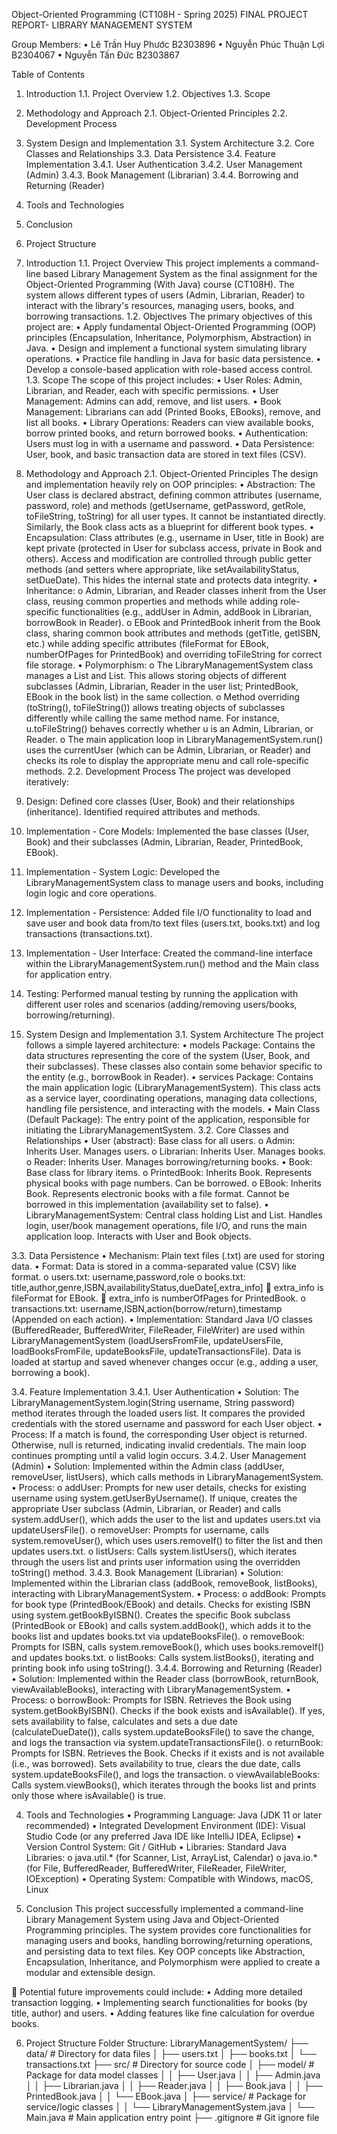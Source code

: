 Object-Oriented Programming 
(CT108H - Spring 2025)
FINAL PROJECT REPORT- LIBRARY MANAGEMENT SYSTEM 

Group Members:
•	Lê Trần Huy Phước 			 B2303896
•	Nguyễn Phúc Thuận Lợi		 B2304067
•	Nguyễn Tấn Đức			 B2303867

Table of Contents
1.	Introduction
1.1. Project Overview
1.2. Objectives
1.3. Scope
2.	Methodology and Approach
2.1. Object-Oriented Principles
2.2. Development Process
3.	System Design and Implementation
3.1. System Architecture
3.2. Core Classes and Relationships
3.3. Data Persistence
3.4. Feature Implementation
3.4.1. User Authentication
3.4.2. User Management (Admin)
3.4.3. Book Management (Librarian)
3.4.4. Borrowing and Returning (Reader)
4.	Tools and Technologies
5.	Conclusion
6.	 Project Structure


1. Introduction
1.1. Project Overview
This project implements a command-line based Library Management System as the final assignment for the Object-Oriented Programming (With Java) course (CT108H). The system allows different types of users (Admin, Librarian, Reader) to interact with the library's resources, managing users, books, and borrowing transactions.
1.2. Objectives
The primary objectives of this project are:
•	Apply fundamental Object-Oriented Programming (OOP) principles (Encapsulation, Inheritance, Polymorphism, Abstraction) in Java.
•	Design and implement a functional system simulating library operations.
•	Practice file handling in Java for basic data persistence.
•	Develop a console-based application with role-based access control.
1.3. Scope
The scope of this project includes:
•	User Roles: Admin, Librarian, and Reader, each with specific permissions.
•	User Management: Admins can add, remove, and list users.
•	Book Management: Librarians can add (Printed Books, EBooks), remove, and list all books.
•	Library Operations: Readers can view available books, borrow printed books, and return borrowed books.
•	Authentication: Users must log in with a username and password.
•	Data Persistence: User, book, and basic transaction data are stored in text files (CSV).

2. Methodology and Approach
2.1. Object-Oriented Principles
The design and implementation heavily rely on OOP principles:
•	Abstraction: The User class is declared abstract, defining common attributes (username, password, role) and methods (getUsername, getPassword, getRole, toFileString, toString) for all user types. It cannot be instantiated directly. Similarly, the Book class acts as a blueprint for different book types.
•	Encapsulation: Class attributes (e.g., username in User, title in Book) are kept private (protected in User for subclass access, private in Book and others). Access and modification are controlled through public getter methods (and setters where appropriate, like setAvailabilityStatus, setDueDate). This hides the internal state and protects data integrity.
•	Inheritance:
o	Admin, Librarian, and Reader classes inherit from the User class, reusing common properties and methods while adding role-specific functionalities (e.g., addUser in Admin, addBook in Librarian, borrowBook in Reader).
o	EBook and PrintedBook inherit from the Book class, sharing common book attributes and methods (getTitle, getISBN, etc.) while adding specific attributes (fileFormat for EBook, numberOfPages for PrintedBook) and overriding toFileString for correct file storage.
•	Polymorphism:
o	The LibraryManagementSystem class manages a List<User> and List<Book>. This allows storing objects of different subclasses (Admin, Librarian, Reader in the user list; PrintedBook, EBook in the book list) in the same collection.
o	Method overriding (toString(), toFileString()) allows treating objects of subclasses differently while calling the same method name. For instance, u.toFileString() behaves correctly whether u is an Admin, Librarian, or Reader.
o	The main application loop in LibraryManagementSystem.run() uses the currentUser (which can be Admin, Librarian, or Reader) and checks its role to display the appropriate menu and call role-specific methods.
2.2. Development Process
The project was developed iteratively:
1.	Design: Defined core classes (User, Book) and their relationships (inheritance). Identified required attributes and methods.
2.	Implementation - Core Models: Implemented the base classes (User, Book) and their subclasses (Admin, Librarian, Reader, PrintedBook, EBook).
3.	Implementation - System Logic: Developed the LibraryManagementSystem class to manage users and books, including login logic and core operations.
4.	Implementation - Persistence: Added file I/O functionality to load and save user and book data from/to text files (users.txt, books.txt) and log transactions (transactions.txt).
5.	Implementation - User Interface: Created the command-line interface within the LibraryManagementSystem.run() method and the Main class for application entry.
6.	Testing: Performed manual testing by running the application with different user roles and scenarios (adding/removing users/books, borrowing/returning).

3. System Design and Implementation
3.1. System Architecture
The project follows a simple layered architecture:
•	models Package: Contains the data structures representing the core of the system (User, Book, and their subclasses). These classes also contain some behavior specific to the entity (e.g., borrowBook in Reader).
•	services Package: Contains the main application logic (LibraryManagementSystem). This class acts as a service layer, coordinating operations, managing data collections, handling file persistence, and interacting with the models.
•	Main Class (Default Package): The entry point of the application, responsible for initiating the LibraryManagementSystem.
3.2. Core Classes and Relationships
•	User (abstract): Base class for all users.
o	Admin: Inherits User. Manages users.
o	Librarian: Inherits User. Manages books.
o	Reader: Inherits User. Manages borrowing/returning books.
•	Book: Base class for library items.
o	PrintedBook: Inherits Book. Represents physical books with page numbers. Can be borrowed.
o	EBook: Inherits Book. Represents electronic books with a file format. Cannot be borrowed in this implementation (availability set to false).
•	LibraryManagementSystem: Central class holding List<User> and List<Book>. Handles login, user/book management operations, file I/O, and runs the main application loop. Interacts with User and Book objects.

 
3.3. Data Persistence
•	Mechanism: Plain text files (.txt) are used for storing data.
•	Format: Data is stored in a comma-separated value (CSV) like format.
o	users.txt: username,password,role
o	books.txt: title,author,genre,ISBN,availabilityStatus,dueDate[,extra_info]
	extra_info is fileFormat for EBook.
	extra_info is numberOfPages for PrintedBook.
o	transactions.txt: username,ISBN,action(borrow/return),timestamp (Appended on each action).
•	Implementation: Standard Java I/O classes (BufferedReader, BufferedWriter, FileReader, FileWriter) are used within LibraryManagementSystem (loadUsersFromFile, updateUsersFile, loadBooksFromFile, updateBooksFile, updateTransactionsFile). Data is loaded at startup and saved whenever changes occur (e.g., adding a user, borrowing a book).

3.4. Feature Implementation
3.4.1. User Authentication
•	Solution: The LibraryManagementSystem.login(String username, String password) method iterates through the loaded users list. It compares the provided credentials with the stored username and password for each User object.
•	Process: If a match is found, the corresponding User object is returned. Otherwise, null is returned, indicating invalid credentials. The main loop continues prompting until a valid login occurs.
3.4.2. User Management (Admin)
•	Solution: Implemented within the Admin class (addUser, removeUser, listUsers), which calls methods in LibraryManagementSystem.
•	Process:
o	addUser: Prompts for new user details, checks for existing username using system.getUserByUsername(). If unique, creates the appropriate User subclass (Admin, Librarian, or Reader) and calls system.addUser(), which adds the user to the list and updates users.txt via updateUsersFile().
o	removeUser: Prompts for username, calls system.removeUser(), which uses users.removeIf() to filter the list and then updates users.txt.
o	listUsers: Calls system.listUsers(), which iterates through the users list and prints user information using the overridden toString() method.
3.4.3. Book Management (Librarian)
•	Solution: Implemented within the Librarian class (addBook, removeBook, listBooks), interacting with LibraryManagementSystem.
•	Process:
o	addBook: Prompts for book type (PrintedBook/EBook) and details. Checks for existing ISBN using system.getBookByISBN(). Creates the specific Book subclass (PrintedBook or EBook) and calls system.addBook(), which adds it to the books list and updates books.txt via updateBooksFile().
o	removeBook: Prompts for ISBN, calls system.removeBook(), which uses books.removeIf() and updates books.txt.
o	listBooks: Calls system.listBooks(), iterating and printing book info using toString().
3.4.4. Borrowing and Returning (Reader)
•	Solution: Implemented within the Reader class (borrowBook, returnBook, viewAvailableBooks), interacting with LibraryManagementSystem.
•	Process:
o	borrowBook: Prompts for ISBN. Retrieves the Book using system.getBookByISBN(). Checks if the book exists and isAvailable(). If yes, sets availability to false, calculates and sets a due date (calculateDueDate()), calls system.updateBooksFile() to save the change, and logs the transaction via system.updateTransactionsFile().
o	returnBook: Prompts for ISBN. Retrieves the Book. Checks if it exists and is not available (i.e., was borrowed). Sets availability to true, clears the due date, calls system.updateBooksFile(), and logs the transaction.
o	viewAvailableBooks: Calls system.viewBooks(), which iterates through the books list and prints only those where isAvailable() is true.

4. Tools and Technologies
•	Programming Language: Java (JDK 11 or later recommended)
•	Integrated Development Environment (IDE): Visual Studio Code (or any preferred Java IDE like IntelliJ IDEA, Eclipse)
•	Version Control System: Git / GitHub 
•	Libraries: Standard Java Libraries:
o	java.util.* (for Scanner, List, ArrayList, Calendar)
o	java.io.* (for File, BufferedReader, BufferedWriter, FileReader, FileWriter, IOException)
•	Operating System: Compatible with Windows, macOS, Linux

5. Conclusion
This project successfully implemented a command-line Library Management System using Java and Object-Oriented Programming principles. The system provides core functionalities for managing users and books, handling borrowing/returning operations, and persisting data to text files. Key OOP concepts like Abstraction, Encapsulation, Inheritance, and Polymorphism were applied to create a modular and extensible design. 

	Potential future improvements could include:
•	Adding more detailed transaction logging.
•	Implementing search functionalities for books (by title, author) and users.
•	Adding features like fine calculation for overdue books.

6. Project Structure
Folder Structure:
LibraryManagementSystem/
├── data/                 # Directory for data files
│   ├── users.txt
│   ├── books.txt
│   └── transactions.txt
├── src/                  # Directory for source code
│   ├── model/            # Package for data model classes
│   │   ├── User.java
│   │   ├── Admin.java
│   │   ├── Librarian.java
│   │   ├── Reader.java
│   │   ├── Book.java
│   │   ├── PrintedBook.java
│   │   └── EBook.java
│   ├── service/           # Package for service/logic classes
│   │   └── LibraryManagementSystem.java
│   └── Main.java         # Main application entry point
├── .gitignore            # Git ignore file 

